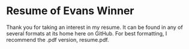 Resume of Evans Winner
======================

Thank you for taking an interest in my resume.  It can be found in any
of several formats at its home here on GitHub.  For best formatting, I
recommend the .pdf version, resume.pdf.